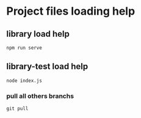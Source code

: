 # Project files loading help

## library load help
```
npm run serve
```

## library-test load help
```
node index.js
```

### pull all others branchs
```
git pull
```
